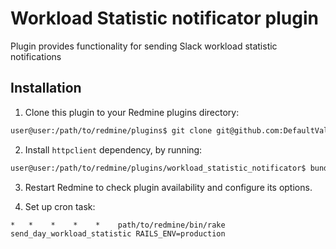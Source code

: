 # Workload Statistic notificator plugin

Plugin provides functionality for sending Slack workload statistic notifications

## Installation

1. Clone this plugin to your Redmine plugins directory:

```bash
user@user:/path/to/redmine/plugins$ git clone git@github.com:DefaultValue/redmine-workload-statistic-notificator.git workload_statistic_notificator
```

2. Install `httpclient` dependency, by running:

```bash
user@user:/path/to/redmine/plugins/workload_statistic_notificator$ bundle install
```
   
3. Restart Redmine to check plugin availability and configure its options.

4. Set up cron task:
```
*   *    *    *    *    path/to/redmine/bin/rake send_day_workload_statistic RAILS_ENV=production
``` 
